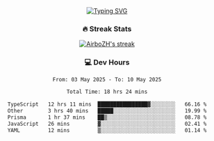 
<div align="center">
  <a href="https://git.io/typing-svg"><img src="https://readme-typing-svg.demolab.com?font=Fira+Code&size=30&pause=1000&color=33F7F5&center=true&vCenter=true&width=435&lines=Hi+there+%F0%9F%91%8B+I+am+AirboZH+;Welcome+to+my+Github" alt="Typing SVG" /></a>

<h3>🔥 Streak Stats</h3>

<!-- GitHub Readme Streak Stats - https://github.com/DenverCoder1/github-readme-streak-stats -->
<p>
  <a href="https://github.com/DenverCoder1/github-readme-streak-stats">
    <img title="🔥 Get streak stats for your profile at git.io/streak-stats" alt="AirboZH's streak" src="https://streak-stats.demolab.com/?user=AirboZH&theme=monokai-metallian&hide_border=true"/>
  </a>
</p>

<h3>💻 Dev Hours</h3>
<!--START_SECTION:waka-->

```txt
From: 03 May 2025 - To: 10 May 2025

Total Time: 18 hrs 24 mins

TypeScript   12 hrs 11 mins  ████████████████▓░░░░░░░░   66.16 %
Other        3 hrs 40 mins   █████░░░░░░░░░░░░░░░░░░░░   19.99 %
Prisma       1 hr 37 mins    ██▒░░░░░░░░░░░░░░░░░░░░░░   08.78 %
JavaScript   26 mins         ▓░░░░░░░░░░░░░░░░░░░░░░░░   02.41 %
YAML         12 mins         ▒░░░░░░░░░░░░░░░░░░░░░░░░   01.14 %
```

<!--END_SECTION:waka-->
</div>  
